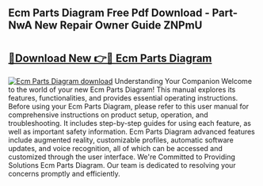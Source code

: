 ## Ecm Parts Diagram Free Pdf Download - Part-NwA New Repair Owner Guide ZNPmU

# <h2><a href="http://dfimeeh.blite.top/?on=Ecm+Parts+Diagram">🔗Download New 👉🔴 Ecm Parts Diagram</a></h2>

[![Ecm Parts Diagram download](https://i.imgur.com/lujVjoI.png)](http://dfimeeh.blite.top/?on=Ecm+Parts+Diagram)
Understanding Your Companion Welcome to the world of your new Ecm Parts Diagram! This manual explores its features, functionalities, and provides essential operating instructions. Before using your Ecm Parts Diagram, please refer to this user manual for comprehensive instructions on product setup, operation, and troubleshooting. It includes step-by-step guides for using each feature, as well as important safety information. Ecm Parts Diagram advanced features include augmented reality, customizable profiles, automatic software updates, and voice recognition, all of which can be accessed and customized through the user interface. We're Committed to Providing Solutions Ecm Parts Diagram. Our team is dedicated to resolving your concerns promptly and efficiently.
